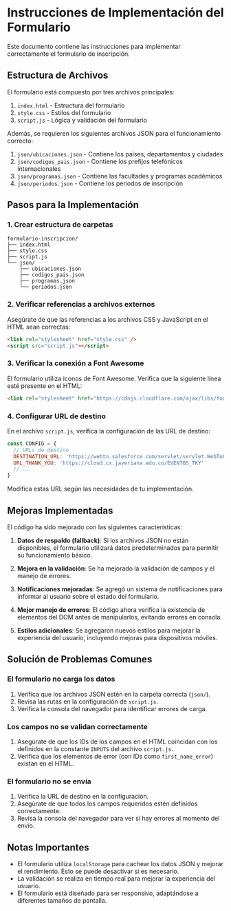 # Instrucciones de Implementación del Formulario

Este documento contiene las instrucciones para implementar correctamente el formulario de inscripción.

## Estructura de Archivos

El formulario está compuesto por tres archivos principales:

1. `index.html` - Estructura del formulario
2. `style.css` - Estilos del formulario
3. `script.js` - Lógica y validación del formulario

Además, se requieren los siguientes archivos JSON para el funcionamiento correcto:

1. `json/ubicaciones.json` - Contiene los países, departamentos y ciudades
2. `json/codigos_pais.json` - Contiene los prefijos telefónicos internacionales
3. `json/programas.json` - Contiene las facultades y programas académicos
4. `json/periodos.json` - Contiene los periodos de inscripción

## Pasos para la Implementación

### 1. Crear estructura de carpetas

```
formulario-inscripcion/
├── index.html
├── style.css
├── script.js
└── json/
    ├── ubicaciones.json
    ├── codigos_pais.json
    ├── programas.json
    └── periodos.json
```

### 2. Verificar referencias a archivos externos

Asegúrate de que las referencias a los archivos CSS y JavaScript en el HTML sean correctas:

```html
<link rel="stylesheet" href="style.css" />
<script src="script.js"></script>
```

### 3. Verificar la conexión a Font Awesome

El formulario utiliza iconos de Font Awesome. Verifica que la siguiente línea esté presente en el HTML:

```html
<link rel="stylesheet" href="https://cdnjs.cloudflare.com/ajax/libs/font-awesome/6.4.2/css/all.min.css" />
```

### 4. Configurar URL de destino

En el archivo `script.js`, verifica la configuración de las URL de destino:

```javascript
const CONFIG = {
  // URLs de destino
  DESTINATION_URL: 'https://webto.salesforce.com/servlet/servlet.WebToLead?encoding=UTF-8',
  URL_THANK_YOU: 'https://cloud.cx.javeriana.edu.co/EVENTOS_TKY'
  // ...
}
```

Modifica estas URL según las necesidades de tu implementación.

## Mejoras Implementadas

El código ha sido mejorado con las siguientes características:

1. **Datos de respaldo (fallback)**: Si los archivos JSON no están disponibles, el formulario utilizará datos predeterminados para permitir
   su funcionamiento básico.

2. **Mejora en la validación**: Se ha mejorado la validación de campos y el manejo de errores.

3. **Notificaciones mejoradas**: Se agregó un sistema de notificaciones para informar al usuario sobre el estado del formulario.

4. **Mejor manejo de errores**: El código ahora verifica la existencia de elementos del DOM antes de manipularlos, evitando errores en
   consola.

5. **Estilos adicionales**: Se agregaron nuevos estilos para mejorar la experiencia del usuario, incluyendo mejoras para dispositivos
   móviles.

## Solución de Problemas Comunes

### El formulario no carga los datos

1. Verifica que los archivos JSON estén en la carpeta correcta (`json/`).
2. Revisa las rutas en la configuración de `script.js`.
3. Verifica la consola del navegador para identificar errores de carga.

### Los campos no se validan correctamente

1. Asegúrate de que los IDs de los campos en el HTML coincidan con los definidos en la constante `INPUTS` del archivo `script.js`.
2. Verifica que los elementos de error (con IDs como `first_name_error`) existan en el HTML.

### El formulario no se envía

1. Verifica la URL de destino en la configuración.
2. Asegúrate de que todos los campos requeridos estén definidos correctamente.
3. Revisa la consola del navegador para ver si hay errores al momento del envío.

## Notas Importantes

- El formulario utiliza `localStorage` para cachear los datos JSON y mejorar el rendimiento. Esto se puede desactivar si es necesario.
- La validación se realiza en tiempo real para mejorar la experiencia del usuario.
- El formulario está diseñado para ser responsivo, adaptándose a diferentes tamaños de pantalla.
